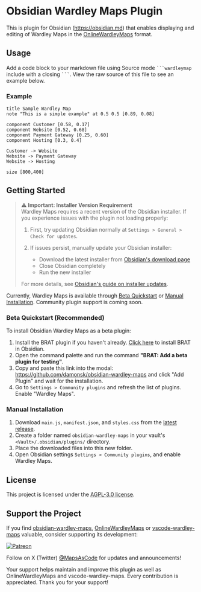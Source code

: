 # Obsidian Wardley Maps Plugin

This is plugin for Obsidian (https://obsidian.md) that enables displaying and editing of Wardley Maps in the [OnlineWardleyMaps](https://onlinewardleymaps.com) format.

## Usage

Add a code block to your markdown file using Source mode ` ```wardleymap ` include with a closing ` ``` `.  View the raw source of this file to see an example below.

### Example

```wardleymap
title Sample Wardley Map
note "This is a simple example" at 0.5 0.5 [0.89, 0.08]

component Customer [0.58, 0.17] 
component Website [0.52, 0.68] 
component Payment Gateway [0.25, 0.60] 
component Hosting [0.3, 0.4] 

Customer -> Website
Website -> Payment Gateway
Website -> Hosting

size [800,400]
```

## Getting Started

> **⚠️ Important: Installer Version Requirement**  
> Wardley Maps requires a recent version of the Obsidian installer. If you experience issues with the plugin not loading properly:
> 
> 1. First, try updating Obsidian normally at `Settings > General > Check for updates`.
> 
> 2. If issues persist, manually update your Obsidian installer:
>    - Download the latest installer from [Obsidian's download page](https://obsidian.md/download)
>    - Close Obsidian completely
>    - Run the new installer
> 
> For more details, see [Obsidian's guide on installer updates](https://help.obsidian.md/Getting+started/Update+Obsidian#Installer+updates).

Currently, Wardley Maps is available through [Beta Quickstart](#beta-quickstart-recommended) or [Manual Installation](#manual-installation). Community plugin support is coming soon.

### Beta Quickstart (Recommended)

To install Obsidian Wardley Maps as a beta plugin:

1. Install the BRAT plugin if you haven't already. [Click here](obsidian://show-plugin?id=obsidian42-brat) to install BRAT in Obsidian.
2. Open the command palette and run the command **"BRAT: Add a beta plugin for testing"**.
3. Copy and paste this link into the modal: https://github.com/damonsk/obsidian-wardley-maps and click "Add Plugin" and wait for the installation.
4. Go to `Settings > Community plugins` and refresh the list of plugins. Enable "Wardley Maps".

### Manual Installation

1. Download `main.js`, `manifest.json`, and `styles.css` from the [latest release](https://github.com/damonsk/obsidian-wardley-maps/releases/latest).
2. Create a folder named `obsidian-wardley-maps` in your vault's `<Vault>/.obsidian/plugins/` directory.
3. Place the downloaded files into this new folder.
4. Open Obsidian settings `Settings > Community plugins`, and enable Wardley Maps.

## License

This project is licensed under the [AGPL-3.0 license](LICENSE).

## Support the Project

If you find [obsidian-wardley-maps](https://github.com/damonsk/obsidian-wardley-maps), [OnlineWardleyMaps](https://github.com/damonsk/onlinewardleymaps) or [vscode-wardley-maps](https://github.com/damonsk/vscode-wardley-maps) valuable, consider supporting its development:

[![Patreon](https://c5.patreon.com/external/logo/become_a_patron_button.png)](https://www.patreon.com/mapsascode/overview)

Follow on X (Twitter) [@MapsAsCode](https://x.com/mapsascode) for updates and announcements!

Your support helps maintain and improve this plugin as well as OnlineWardleyMaps and vscode-wardley-maps. Every contribution is appreciated. Thank you for your support!